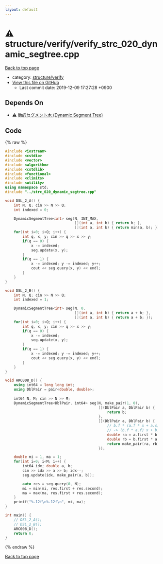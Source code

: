 ```yaml
---
layout: default
---
```


<!-- mathjax config similar to math.stackexchange -->
<script type="text/javascript" async
  src="https://cdnjs.cloudflare.com/ajax/libs/mathjax/2.7.5/MathJax.js?config=TeX-MML-AM_CHTML">
</script>
<script type="text/x-mathjax-config">
  MathJax.Hub.Config({
    TeX: { equationNumbers: { autoNumber: "AMS" }},
    tex2jax: {
      inlineMath: [ ['$','$'] ],
      processEscapes: true
    },
    "HTML-CSS": { matchFontHeight: false },
    displayAlign: "left",
    displayIndent: "2em"
  });
</script>

<script type="text/javascript" src="https://cdnjs.cloudflare.com/ajax/libs/jquery/3.4.1/jquery.min.js"></script>
<script src="https://cdn.jsdelivr.net/npm/jquery-balloon-js@1.1.2/jquery.balloon.min.js" integrity="sha256-ZEYs9VrgAeNuPvs15E39OsyOJaIkXEEt10fzxJ20+2I=" crossorigin="anonymous"></script>
<script type="text/javascript" src="../../../assets/js/copy-button.js"></script>
<link rel="stylesheet" href="../../../assets/css/copy-button.css" />


# :warning: structure/verify/verify_strc_020_dynamic_segtree.cpp
<a href="../../../index.html">Back to top page</a>

* category: <a href="../../../index.html#8a42e2f360efd149dd1f7c64fba9767e">structure/verify</a>
* <a href="{{ site.github.repository_url }}/blob/master/structure/verify/verify_strc_020_dynamic_segtree.cpp">View this file on GitHub</a>
    - Last commit date: 2019-12-09 17:27:28 +0900




## Depends On
* :warning: <a href="../strc_020_dynamic_segtree.cpp.html">動的セグメント木 (Dynamic Segment Tree)</a>


## Code
{% raw %}
```cpp
#include <iostream>
#include <cstdio>
#include <vector>
#include <algorithm>
#include <cstdlib>
#include <functional>
#include <climits>
#include <utility>
using namespace std;
#include "../strc_020_dynamic_segtree.cpp"

void DSL_2_A() {
    int N, Q; cin >> N >> Q;
    int indexed = 0;

    DynamicSegmentTree<int> seg(N, INT_MAX,
                                [](int a, int b) { return b; },
                                [](int a, int b) { return min(a, b); });
    for(int i=0; i<Q; i++) {
        int q, x, y; cin >> q >> x >> y;
        if(q == 0) {
            x -= indexed;
            seg.update(x, y);
        }
        if(q == 1) {
            x -= indexed; y -= indexed; y++;
            cout << seg.query(x, y) << endl;
        }
    }
}

void DSL_2_B() {
    int N, Q; cin >> N >> Q;
    int indexed = 1;

    DynamicSegmentTree<int> seg(N, 0,
                                [](int a, int b) { return a + b; },
                                [](int a, int b) { return a + b; });
    for(int i=0; i<Q; i++) {
        int q, x, y; cin >> q >> x >> y;
        if(q == 0) {
            x -= indexed;
            seg.update(x, y);
        }
        if(q == 1) {
            x -= indexed; y -= indexed; y++;
            cout << seg.query(x, y) << endl;
        }
    }
}

void ARC008_D() {
    using int64 = long long int;
    using DblPair = pair<double, double>;
    
    int64 N, M; cin >> N >> M;
    DynamicSegmentTree<DblPair, int64> seg(N, make_pair(1, 0),
                                           [](DblPair a, DblPair b) {
                                               return b;
                                           },
                                           [](DblPair a, DblPair b) {
                                               // b.f * (a.f * x + a.s) + b.s
                                               // -> (b.f * a.f) x + b.f * a.s + b.s
                                               double ra = a.first * b.first;
                                               double rb = b.first * a.second + b.second;
                                               return make_pair(ra, rb);
                                           });

    double mi = 1, ma = 1;
    for(int i=0; i<M; i++) {
        int64 idx; double a, b;
        cin >> idx >> a >> b; idx--;
        seg.update(idx, make_pair(a, b));

        auto res = seg.query(0, N);
        mi = min(mi, res.first + res.second);
        ma = max(ma, res.first + res.second);
    }
    printf("%.12f\n%.12f\n", mi, ma);
}

int main() {
    // DSL_2_A();
    // DSL_2_B();
    ARC008_D();
    return 0;
}

```
{% endraw %}

<a href="../../../index.html">Back to top page</a>

